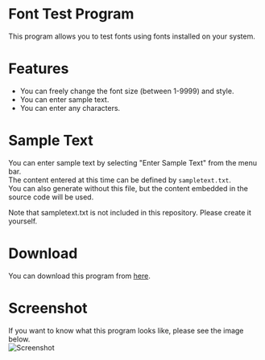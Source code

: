 # Font Test Program
This program allows you to test fonts using fonts installed on your system.

# Features
* You can freely change the font size (between 1-9999) and style.
* You can enter sample text.
* You can enter any characters.

# Sample Text
You can enter sample text by selecting "Enter Sample Text" from the menu bar.
<br>The content entered at this time can be defined by ```sampletext.txt```.
<br>You can also generate without this file, but the content embedded in the source code will be used.

Note that sampletext.txt is not included in this repository. Please create it yourself.

# Download
You can download this program from [here](https://github.com/YuuyaGitHub/CS-Apps-Repository/blob/main/Font%20Test%20Program/bin/Release/Font%20Test%20Program.exe).

# Screenshot
If you want to know what this program looks like, please see the image below.<br>
![Screenshot](https://github.com/YuuyaGitHub/CS-Apps-Repository/blob/main/Font%20Test%20Program/Screenshot.png)
